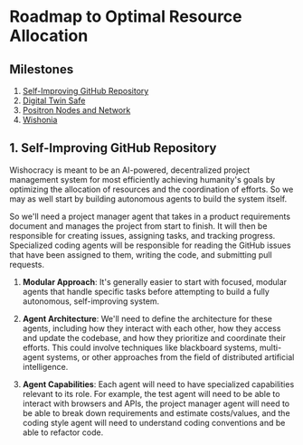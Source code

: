 # Roadmap to Optimal Resource Allocation

## Milestones
1. [Self-Improving GitHub Repository](#1-self-improving-github-repository)
2. [Digital Twin Safe](roadmap/digital-twin-safe/README.md)
3. [Positron Nodes and Network](roadmap/positron-network/roadmap.md)
4. [Wishonia](roadmap/wishonian-government/wishonian-government.md)

## 1. Self-Improving GitHub Repository

Wishocracy is meant to be an AI-powered,
decentralized project management system
for most efficiently achieving humanity's goals
by optimizing the allocation of resources and the coordination of efforts.
So we may as well start by building autonomous agents to build the system itself.

So we'll need a project manager agent that takes in a product requirements document
and manages the project from start to finish.
It will then be responsible for creating issues, assigning tasks, and tracking progress.
Specialized coding agents will be responsible for reading the GitHub issues that have been assigned to them, writing the code, and submitting pull requests.

1. **Modular Approach**: It's generally easier to start with focused, modular agents that handle specific tasks before attempting to build a fully autonomous, self-improving system. 

2. **Agent Architecture**: We'll need to define the architecture for these agents, including how they interact with each other, how they access and update the codebase, and how they prioritize and coordinate their efforts. This could involve techniques like blackboard systems, multi-agent systems, or other approaches from the field of distributed artificial intelligence.

3. **Agent Capabilities**: Each agent will need to have specialized capabilities relevant to its role. For example, the test agent will need to be able to interact with browsers and APIs, the project manager agent will need to be able to break down requirements and estimate costs/values, and the coding style agent will need to understand coding conventions and be able to refactor code.

